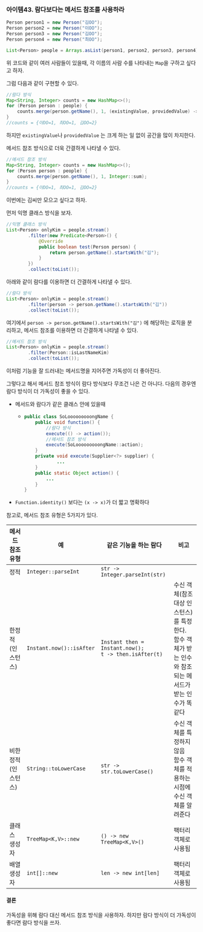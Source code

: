 ### 아이템43. 람다보다는 메서드 참조를 사용하라
  
```java
Person person1 = new Person("김OO");
Person person2 = new Person("이OO");
Person person3 = new Person("김OO");
Person person4 = new Person("최OO");

List<Person> people = Arrays.asList(person1, person2, person3, person4);
```

위 코드와 같이 여러 사람들이 있을때, 각 이름의 사람 수를 나타내는 `Map`을 구하고 싶다고 하자.

그럼 다음과 같이 구현할 수 있다.

```java
//람다 방식
Map<String, Integer> counts = new HashMap<>();
for (Person person : people) {
    counts.merge(person.getName(), 1, (existingValue, providedValue) -> existingValue + providedValue);
}
//counts = {이OO=1, 최OO=1, 김OO=2}
```

하지만 `existingValue`나 `providedValue` 는 크게 하는 일 없이 공간을 많이 차지한다.

메서드 참조 방식으로 더욱 간결하게 나타낼 수 있다.

```java
//메서드 참조 방식
Map<String, Integer> counts = new HashMap<>();
for (Person person : people) {
    counts.merge(person.getName(), 1, Integer::sum);
}
//counts = {이OO=1, 최OO=1, 김OO=2}
```

이번에는 김씨만 모으고 싶다고 하자.

먼저 익명 클래스 방식을 보자.

```java
//익명 클래스 방식
List<Person> onlyKim = people.stream()
        .filter(new Predicate<Person>() {
            @Override
            public boolean test(Person person) {
                return person.getName().startsWith("김");
            }
        })
        .collect(toList());
```

아래와 같이 람다를 이용하면 더 간결하게 나타낼 수 있다.

```java
//람다 방식
List<Person> onlyKim = people.stream()
        .filter(person -> person.getName().startsWith("김"))
        .collect(toList());
```

여기에서 `person -> person.getName().startsWith("김")` 에 해당하는 로직을 분리하고, 메서드 참조를 이용하면 더 간결하게 나타낼 수 있다.

```java
//메서드 참조 방식
List<Person> onlyKim = people.stream()
        .filter(Person::isLastNameKim)
        .collect(toList());
```

이처럼 기능을 잘 드러내는 메서드명을 지어주면 가독성이 더 좋아진다.

그렇다고 해서 메서드 참조 방식이 람다 방식보다 무조건 나은 건 아니다. 다음의 경우엔 람다 방식이 더 가독성이 좋을 수 있다.

- 메서드와 람다가 같은 클래스 안에 있을때

  - ```java
    public class SoLooooooooongName {
        public void function() {
            //람다 방식
            execute(() -> action());
            //메서드 참조 방식
            execute(SoLooooooooongName::action);
        }
        private void execute(Supplier<?> supplier) {
    		    ...
        }
        public static Object action() {
            ...
        }
    }
    ```

- `Function.identity()` 보다는 `(x -> x)`가 더 짧고 명확하다

참고로, 메서드 참조 유형은 5가지가 있다.

| 메서드 참조 유형    | 예                       | 같은 기능을 하는 람다                                       | 비고                                                         |
| ------------------- | ------------------------ | ----------------------------------------------------------- | ------------------------------------------------------------ |
| 정적                | `Integer::parseInt`      | `str -> Integer.parseInt(str)`                              |                                                              |
| 한정적 (인스턴스)   | `Instant.now()::isAfter` | `Instant then = Instant.now();`<br />`t -> then.isAfter(t)` | 수신 객체(참조 대상 인스턴스)를 특정한다.<br />함수 객체가 받는 인수와 참조되는 메서드가 받는 인수가 똑같다 |
| 비한정적 (인스턴스) | `String::toLowerCase`    | `str -> str.toLowerCase()`                                  | 수신 객체를 특정하지 않음<br />함수 객체를 적용하는 시점에 수신 객체를 알려준다 |
| 클래스 생성자       | `TreeMap<K,V>::new`      | `() -> new TreeMap<K,V>()`                                  | 팩터리 객체로 사용됨                                         |
| 배열 생성자         | `int[]::new`             | `len -> new int[len]`                                       | 팩터리 객체로 사용됨                                         |



#### 결론

가독성을 위해 람다 대신 메서드 참조 방식을 사용하자. 하지만 람다 방식이 더 가독성이 좋다면 람다 방식을 쓰자.
